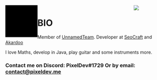 <img align='left' src='https://raw.githubusercontent.com/pixeldev/pixeldev/master/sprites/Pixel.gif' width='20%'>
<img align='right' src='https://raw.githubusercontent.com/pixeldev/pixeldev/master/sprites/Fondo.gif' width='20%'>

# BIO
Member of [UnnamedTeam](https://github.com/unnamed). Developer at [SeoCraft](https://github.com/SeoCraft) and [Akardoo](https://github.com/Akardoo)

I love Maths, develop in Java, play guitar and some instruments more.

### Contact me on Discord: PixelDev#1729 Or by email: contact@pixeldev.me
